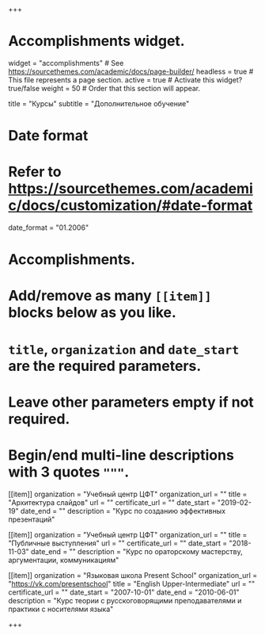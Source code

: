 +++
# Accomplishments widget.
widget = "accomplishments"  # See https://sourcethemes.com/academic/docs/page-builder/
headless = true  # This file represents a page section.
active = true  # Activate this widget? true/false
weight = 50  # Order that this section will appear.

title = "Курсы"
subtitle = "Дополнительное обучение"

# Date format
#   Refer to https://sourcethemes.com/academic/docs/customization/#date-format
date_format = "01.2006"

# Accomplishments.
#   Add/remove as many `[[item]]` blocks below as you like.
#   `title`, `organization` and `date_start` are the required parameters.
#   Leave other parameters empty if not required.
#   Begin/end multi-line descriptions with 3 quotes `"""`.

[[item]]
  organization = "Учебный центр ЦФТ"
  organization_url = ""
  title = "Архитектура слайдов"
  url = ""
  certificate_url = ""
  date_start = "2019-02-19"
  date_end = ""
  description = "Курс по созданию эффективных презентаций"

[[item]]
  organization = "Учебный центр ЦФТ"
  organization_url = ""
  title = "Публичные выступления"
  url = ""
  certificate_url = ""
  date_start = "2018-11-03"
  date_end = ""
  description = "Курс по ораторскому мастерству, аргументации, коммуникациям"

[[item]]
  organization = "Языковая школа Present School"
  organization_url = "https://vk.com/presentschool"
  title = "English Upper-Intermediate"
  url = ""
  certificate_url = ""
  date_start = "2007-10-01"
  date_end = "2010-06-01"
  description = "Курс теории с русскоговорящими преподавателями и практики с носителями языка"

+++
